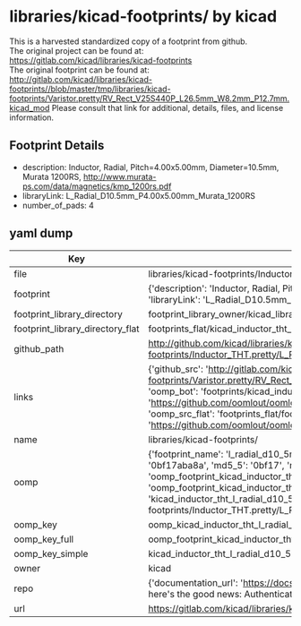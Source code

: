 # libraries/kicad-footprints/ by kicad  
This is a harvested standardized copy of a footprint from github.  
The original project can be found at:  
https://gitlab.com/kicad/libraries/kicad-footprints  
The original footprint can be found at:
http://gitlab.com/kicad/libraries/kicad-footprints//blob/master/tmp/libraries/kicad-footprints/Varistor.pretty/RV_Rect_V25S440P_L26.5mm_W8.2mm_P12.7mm.kicad_mod
Please consult that link for additional, details, files, and license information.  
## Footprint Details
* description: Inductor, Radial, Pitch=4.00x5.00mm, Diameter=10.5mm, Murata 1200RS, http://www.murata-ps.com/data/magnetics/kmp_1200rs.pdf  
* libraryLink: L_Radial_D10.5mm_P4.00x5.00mm_Murata_1200RS  
* number_of_pads: 4  
## yaml dump  
| Key | Value |  
| --- | --- |  
| file | libraries/kicad-footprints/Inductor_THT.pretty/L_Radial_D10.5mm_P4.00x5.00mm_Murata_1200RS.kicad_mod |  
| footprint | {'description': 'Inductor, Radial, Pitch=4.00x5.00mm, Diameter=10.5mm, Murata 1200RS, http://www.murata-ps.com/data/magnetics/kmp_1200rs.pdf', 'libraryLink': 'L_Radial_D10.5mm_P4.00x5.00mm_Murata_1200RS', 'number_of_pads': 4} |  
| footprint_library_directory | footprint_library_owner/kicad_libraries/kicad-footprints/ |  
| footprint_library_directory_flat | footprints_flat/kicad_inductor_tht_l_radial_d10_5mm_p4_00x5_00mm_murata_1200rs/working |  
| github_path | http://github.com/kicad/libraries/kicad-footprints//blob/master/tmp/libraries/kicad-footprints/Inductor_THT.pretty/L_Radial_D10.5mm_P4.00x5.00mm_Murata_1200RS.kicad_mod |  
| links | {'github_src': 'http://gitlab.com/kicad/libraries/kicad-footprints//blob/master/tmp/libraries/kicad-footprints/Varistor.pretty/RV_Rect_V25S440P_L26.5mm_W8.2mm_P12.7mm.kicad_mod', 'github_src_repo': 'https://gitlab.com/kicad/libraries/kicad-footprints', 'oomp_bot': 'footprints/kicad_inductor_tht_l_radial_d10_5mm_p4_00x5_00mm_murata_1200rs/working', 'oomp_bot_github': 'https://github.com/oomlout/oomlout_oomp_footprint_bot/tree/main/footprints/kicad_inductor_tht_l_radial_d10_5mm_p4_00x5_00mm_murata_1200rs/working', 'oomp_src_flat': 'footprints_flat/footprints_flat/kicad_inductor_tht_l_radial_d10_5mm_p4_00x5_00mm_murata_1200rs/working', 'oomp_src_flat_github': 'https://github.com/oomlout/oomlout_oomp_footprint_src/tree/main/footprints_flat/kicad_inductor_tht_l_radial_d10_5mm_p4_00x5_00mm_murata_1200rs/working'} |  
| name | libraries/kicad-footprints/ |  
| oomp | {'footprint_name': 'l_radial_d10_5mm_p4_00x5_00mm_murata_1200rs', 'library_name': 'inductor_tht', 'md5': '0bf17aba8a17d639e748108b92264e50', 'md5_10': '0bf17aba8a', 'md5_5': '0bf17', 'md5_6': '0bf17a', 'oomp_key': 'oomp_kicad_inductor_tht_l_radial_d10_5mm_p4_00x5_00mm_murata_1200rs', 'oomp_key_extra': 'oomp_footprint_kicad_inductor_tht_l_radial_d10_5mm_p4_00x5_00mm_murata_1200rs', 'oomp_key_full': 'oomp_footprint_kicad_inductor_tht_l_radial_d10_5mm_p4_00x5_00mm_murata_1200rs_0bf17a', 'oomp_key_simple': 'kicad_inductor_tht_l_radial_d10_5mm_p4_00x5_00mm_murata_1200rs', 'original_filename': 'libraries/kicad-footprints/Inductor_THT.pretty/L_Radial_D10.5mm_P4.00x5.00mm_Murata_1200RS.kicad_mod', 'owner_name': 'kicad'} |  
| oomp_key | oomp_kicad_inductor_tht_l_radial_d10_5mm_p4_00x5_00mm_murata_1200rs |  
| oomp_key_full | oomp_footprint_kicad_inductor_tht_l_radial_d10_5mm_p4_00x5_00mm_murata_1200rs |  
| oomp_key_simple | kicad_inductor_tht_l_radial_d10_5mm_p4_00x5_00mm_murata_1200rs |  
| owner | kicad |  
| repo | {'documentation_url': 'https://docs.github.com/rest/overview/resources-in-the-rest-api#rate-limiting', 'message': "API rate limit exceeded for 84.66.173.59. (But here's the good news: Authenticated requests get a higher rate limit. Check out the documentation for more details.)"} |  
| url | https://gitlab.com/kicad/libraries/kicad-footprints |  

